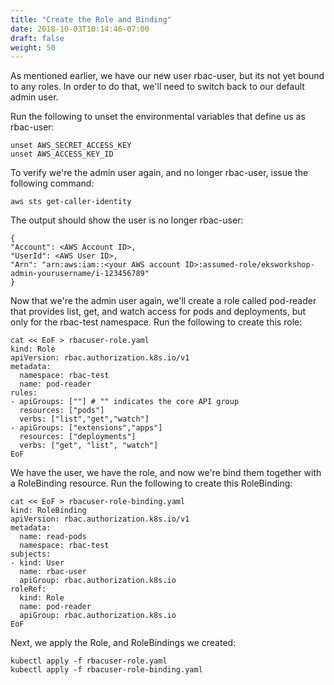 ```yaml
---
title: "Create the Role and Binding"
date: 2018-10-03T10:14:46-07:00
draft: false
weight: 50
---
```


As mentioned earlier, we have our new user rbac-user, but its not yet bound to any roles.  In order to do that, we'll need to switch back to our default admin user.

Run the following to unset the environmental variables that define us as rbac-user:

```
unset AWS_SECRET_ACCESS_KEY
unset AWS_ACCESS_KEY_ID
```

To verify we're the admin user again, and no longer rbac-user, issue the following command:

```
aws sts get-caller-identity
```

The output should show the user is no longer rbac-user:

```
{
"Account": <AWS Account ID>,
"UserId": <AWS User ID>,
"Arn": "arn:aws:iam::<your AWS account ID>:assumed-role/eksworkshop-admin-yourusername/i-123456789"
}
```

Now that we're the admin user again, we'll create a role called pod-reader that provides list, get, and watch access for pods and deployments, but only for the rbac-test namespace.  Run the following to create this role:

```
cat << EoF > rbacuser-role.yaml
kind: Role
apiVersion: rbac.authorization.k8s.io/v1
metadata:
  namespace: rbac-test
  name: pod-reader
rules:
- apiGroups: [""] # "" indicates the core API group
  resources: ["pods"]
  verbs: ["list","get","watch"]
- apiGroups: ["extensions","apps"]
  resources: ["deployments"]
  verbs: ["get", "list", "watch"]
EoF
```

We have the user, we have the role, and now we're bind them together with a RoleBinding resource.  Run the following to create this RoleBinding:

```
cat << EoF > rbacuser-role-binding.yaml
kind: RoleBinding
apiVersion: rbac.authorization.k8s.io/v1
metadata:
  name: read-pods
  namespace: rbac-test
subjects:
- kind: User
  name: rbac-user
  apiGroup: rbac.authorization.k8s.io
roleRef:
  kind: Role
  name: pod-reader
  apiGroup: rbac.authorization.k8s.io
EoF
```

Next, we apply the Role, and RoleBindings we created:

```
kubectl apply -f rbacuser-role.yaml
kubectl apply -f rbacuser-role-binding.yaml
```
